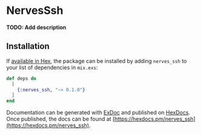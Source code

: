 # NervesSsh

**TODO: Add description**

## Installation

If [available in Hex](https://hex.pm/docs/publish), the package can be installed
by adding `nerves_ssh` to your list of dependencies in `mix.exs`:

```elixir
def deps do
  [
    {:nerves_ssh, "~> 0.1.0"}
  ]
end
```

Documentation can be generated with [ExDoc](https://github.com/elixir-lang/ex_doc)
and published on [HexDocs](https://hexdocs.pm). Once published, the docs can
be found at [https://hexdocs.pm/nerves_ssh](https://hexdocs.pm/nerves_ssh).

